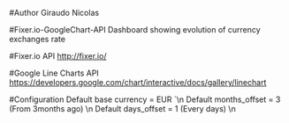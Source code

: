 #Author 
Giraudo Nicolas

#Fixer.io-GoogleChart-API
Dashboard showing evolution of currency exchanges rate

#Fixer.io API
http://fixer.io/

#Google Line Charts API
https://developers.google.com/chart/interactive/docs/gallery/linechart


#Configuration
Default base currency = EUR `\n
Default months_offset = 3 (From 3months ago) \n
Default days_offset = 1  (Every days) \n
